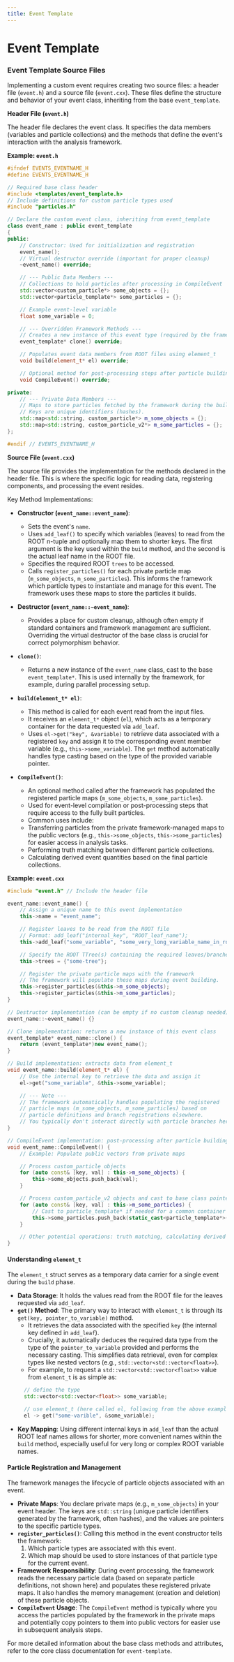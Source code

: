 ```yaml
---
title: Event Template
---
```


# Event Template

### Event Template Source Files

Implementing a custom event requires creating two source files: a header file (`event.h`) and a source file (`event.cxx`). These files define the structure and behavior of your event class, inheriting from the base `event_template`.

**Header File (`event.h`)**

The header file declares the event class. It specifies the data members (variables and particle collections) and the methods that define the event's interaction with the analysis framework.

**Example: `event.h`**

```cpp
#ifndef EVENTS_EVENTNAME_H
#define EVENTS_EVENTNAME_H

// Required base class header
#include <templates/event_template.h>
// Include definitions for custom particle types used
#include "particles.h"

// Declare the custom event class, inheriting from event_template
class event_name : public event_template
{
public:
    // Constructor: Used for initialization and registration
    event_name();
    // Virtual destructor override (important for proper cleanup)
    ~event_name() override;

    // --- Public Data Members ---
    // Collections to hold particles after processing in CompileEvent
    std::vector<custom_particle*> some_objects = {};
    std::vector<particle_template*> some_particles = {};

    // Example event-level variable
    float some_variable = 0;

    // --- Overridden Framework Methods ---
    // Creates a new instance of this event type (required by the framework)
    event_template* clone() override;

    // Populates event data members from ROOT files using element_t
    void build(element_t* el) override;

    // Optional method for post-processing steps after particle building
    void CompileEvent() override;

private:
    // --- Private Data Members ---
    // Maps to store particles fetched by the framework during the build phase.
    // Keys are unique identifiers (hashes).
    std::map<std::string, custom_particle*> m_some_objects = {};
    std::map<std::string, custom_particle_v2*> m_some_particles = {};
};

#endif // EVENTS_EVENTNAME_H
```

**Source File (`event.cxx`)**

The source file provides the implementation for the methods declared in the header file. This is where the specific logic for reading data, registering components, and processing the event resides.

Key Method Implementations:

*   **Constructor (`event_name::event_name`)**:
    *   Sets the event's `name`.
    *   Uses `add_leaf()` to specify which variables (leaves) to read from the ROOT n-tuple and optionally map them to shorter keys. The first argument is the key used within the `build` method, and the second is the actual leaf name in the ROOT file.
    *   Specifies the required ROOT `trees` to be accessed.
    *   Calls `register_particles()` for each private particle map (`m_some_objects`, `m_some_particles`). This informs the framework which particle types to instantiate and manage for this event. The framework uses these maps to store the particles it builds.

*   **Destructor (`event_name::~event_name`)**:
    *   Provides a place for custom cleanup, although often empty if standard containers and framework management are sufficient. Overriding the virtual destructor of the base class is crucial for correct polymorphism behavior.

*   **`clone()`**:
    *   Returns a new instance of the `event_name` class, cast to the base `event_template*`. This is used internally by the framework, for example, during parallel processing setup.

*   **`build(element_t* el)`**:
    *   This method is called for each event read from the input files.
    *   It receives an `element_t*` object (`el`), which acts as a temporary container for the data requested via `add_leaf`.
    *   Uses `el->get("key", &variable)` to retrieve data associated with a registered `key` and assign it to the corresponding event member variable (e.g., `this->some_variable`). The `get` method automatically handles type casting based on the type of the provided variable pointer.

*   **`CompileEvent()`**:
    *   An optional method called after the framework has populated the registered particle maps (`m_some_objects`, `m_some_particles`).
    *   Used for event-level compilation or post-processing steps that require access to the fully built particles.
    *   Common uses include:
       *   Transferring particles from the private framework-managed maps to the public vectors (e.g., `this->some_objects`, `this->some_particles`) for easier access in analysis tasks.
       *   Performing truth matching between different particle collections.
       *   Calculating derived event quantities based on the final particle collections.

**Example: `event.cxx`**

```cpp
#include "event.h" // Include the header file

event_name::event_name() {
    // Assign a unique name to this event implementation
    this->name = "event_name";

    // Register leaves to be read from the ROOT file
    // Format: add_leaf("internal_key", "ROOT_leaf_name");
    this->add_leaf("some_variable", "some_very_long_variable_name_in_root");

    // Specify the ROOT TTree(s) containing the required leaves/branches
    this->trees = {"some-tree"};

    // Register the private particle maps with the framework
    // The framework will populate these maps during event building.
    this->register_particles(&this->m_some_objects);
    this->register_particles(&this->m_some_particles);
}

// Destructor implementation (can be empty if no custom cleanup needed)
event_name::~event_name() {}

// Clone implementation: returns a new instance of this event class
event_template* event_name::clone() {
    return (event_template*)new event_name();
}

// Build implementation: extracts data from element_t
void event_name::build(element_t* el) {
    // Use the internal key to retrieve the data and assign it
    el->get("some_variable", &this->some_variable);

    // --- Note ---
    // The framework automatically handles populating the registered
    // particle maps (m_some_objects, m_some_particles) based on
    // particle definitions and branch registrations elsewhere.
    // You typically don't interact directly with particle branches here.
}

// CompileEvent implementation: post-processing after particle building
void event_name::CompileEvent() {
    // Example: Populate public vectors from private maps

    // Process custom_particle objects
    for (auto const& [key, val] : this->m_some_objects) {
        this->some_objects.push_back(val);
    }

    // Process custom_particle_v2 objects and cast to base class pointer
    for (auto const& [key, val] : this->m_some_particles) {
        // Cast to particle_template* if needed for a common container type
        this->some_particles.push_back(static_cast<particle_template*>(val));
    }

    // Other potential operations: truth matching, calculating derived variables, etc.
}
```

#### Understanding `element_t`

The `element_t` struct serves as a temporary data carrier for a single event during the `build` phase.

*   **Data Storage**: It holds the values read from the ROOT file for the leaves requested via `add_leaf`.
*   **`get()` Method**: The primary way to interact with `element_t` is through its `get(key, pointer_to_variable)` method.
    *   It retrieves the data associated with the specified `key` (the internal key defined in `add_leaf`).
    *   Crucially, it automatically deduces the required data type from the type of the `pointer_to_variable` provided and performs the necessary casting. This simplifies data retrieval, even for complex types like nested vectors (e.g., `std::vector<std::vector<float>>`).
    *   For example, to request a `std::vector<std::vector<float>>` value from `element_t` is as simple as:
       ```cpp
         // define the type
         std::vector<std::vector<float>> some_variable;

         // use element_t (here called el, following from the above example)
         el -> get("some-varible", &some_variable);
       ```
*   **Key Mapping**: Using different internal keys in `add_leaf` than the actual ROOT leaf names allows for shorter, more convenient names within the `build` method, especially useful for very long or complex ROOT variable names.

#### Particle Registration and Management

The framework manages the lifecycle of particle objects associated with an event.

*   **Private Maps**: You declare private maps (e.g., `m_some_objects`) in your event header. The keys are `std::string` (unique particle identifiers generated by the framework, often hashes), and the values are pointers to the specific particle types.
*   **`register_particles()`**: Calling this method in the event constructor tells the framework:
    1.  Which particle types are associated with this event.
    2.  Which map should be used to store instances of that particle type for the current event.
*   **Framework Responsibility**: During event processing, the framework reads the necessary particle data (based on separate particle definitions, not shown here) and populates these registered private maps. It also handles the memory management (creation and deletion) of these particle objects.
*   **`CompileEvent` Usage**: The `CompileEvent` method is typically where you access the particles populated by the framework in the private maps and potentially copy pointers to them into public vectors for easier use in subsequent analysis steps.

For more detailed information about the base class methods and attributes, refer to the core class documentation for `event-template`.
